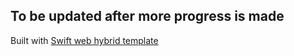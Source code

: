## To be updated after more progress is made

Built with [Swift web hybrid template](https://github.com/WillsonSmith/Swift-web-hybrid-template)

